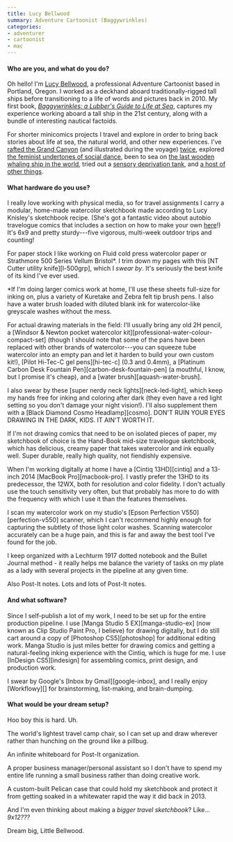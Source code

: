 ```yaml
---
title: Lucy Bellwood
summary: Adventure Cartoonist (Baggywrinkles)
categories:
- adventurer
- cartoonist
- mac
---
```


#### Who are you, and what do you do?

Oh hello! I'm [Lucy Bellwood](https://lucybellwood.com/ "Lucy's website."), a professional Adventure Cartoonist based in Portland, Oregon. I worked as a deckhand aboard traditionally-rigged tall ships before transitioning to a life of words and pictures back in 2010. My first book, [*Baggywrinkles: a Lubber's Guide to Life at Sea*](https://lucybellwood.com/baggywrinkles/ "Lucy's autobiographical maritime comic book."), captures my experience working aboard a tall ship in the 21st century, along with a bundle of interesting nautical factoids.

For shorter minicomics projects I travel and explore in order to bring back stories about life at sea, the natural world, and other new experiences. I've [rafted the Grand Canyon](https://medium.com/@lubellwoo/rim-to-river-221a4f8fe396#.v3pjd8ecs "Lucy's comic about rafting the Grand Canyon.") (and illustrated during the voyage) [twice](https://medium.com/@lubellwoo/grand-adventure-9f61be0b4d0b "Lucy's other comic about rafting the Grand Canyon."), explored [the feminist undertones of social dance](https://thenib.com/dance-yourself-clean-64e8a1d416fc "Lucy's comic about dancing and femininity."), been to sea on [the last wooden whaling ship in the world](https://medium.com/the-nib/down-to-the-seas-again-fa01117b922e#.o3muf4rk6 "Lucy's comic about riding the Charles W. Morgan."), tried out a [sensory deprivation tank](https://medium.com/the-nib/flip-the-switch-2801d727a6d2 "Lucy's comic about trying out a sensory deprivation tank."), and [a host of other things](https://lucybellwood.com/comics/ "A list of Lucy's comics.").

#### What hardware do you use?

I really love working with physical media, so for travel assignments I carry a modular, home-made watercolor sketchbook made according to Lucy Knisley's sketchbook recipe. (She's got a fantastic video about autobio travelogue comics that includes a section on how to make your own [here](https://vimeo.com/30249514 "Lucy Knisley's Vimeo video showing you how to make your own autobio travelogue.")!) It's 6x9 and pretty sturdy---five vigorous, multi-week outdoor trips and counting!

For paper stock I like working on Fluid cold press watercolor paper or Strathmore 500 Series Vellum Bristol\*. I trim down my pages with this [NT Cutter utility knife][l-500grp], which I *swear by*. It's seriously the best knife of its kind I've ever used.

*If I'm doing larger comics work at home, I'll use these sheets full-size for inking on, plus a variety of Kuretake and Zebra felt tip brush pens. I also have a water brush loaded with diluted blank ink for watercolor-like greyscale washes without the mess.

For actual drawing materials in the field: I'll usually bring any old 2H pencil, a [Windsor & Newton pocket watercolor kit][professional-water-colour-compact-set] (though I should note that some of the pans have been replaced with other brands of watercolor---you can squeeze tube watercolor into an empty pan and let it harden to build your own custom kit!), [Pilot Hi-Tec-C gel pens][hi-tec-c] (0.3 and 0.4mm), a [Platinum Carbon Desk Fountain Pen][carbon-desk-fountain-pen] (a mouthful, I know, but I promise it's cheap), and a [water brush][aquash-water-brush].

I also swear by these [super nerdy neck lights][neck-led-light], which keep my hands free for inking and coloring after dark (they even have a red light setting so you don't damage your night vision!). I'll also supplement them with a [Black Diamond Cosmo Headlamp][cosmo]. DON'T RUIN YOUR EYES DRAWING IN THE DARK, KIDS. IT AIN'T WORTH IT.

If I'm not drawing comics that need to be on isolated pieces of paper, my sketchbook of choice is the Hand-Book mid-size travelogue sketchbook, which has delicious, creamy paper that takes watercolor and ink equally well. Super durable, really high quality, not fiendishly expensive.

When I'm working digitally at home I have a [Cintiq 13HD][cintiq] and a 13-inch 2014 [MacBook Pro][macbook-pro]. I vastly prefer the 13HD to its predecessor, the 12WX, both for resolution and color fidelity. I don't actually use the touch sensitivity very often, but that probably has more to do with the frequency with which I use it than the features themselves.

I scan my watercolor work on my studio's [Epson Perfection V550][perfection-v550] scanner, which I can't recommend highly enough for capturing the subtlety of those light color washes. Scanning watercolor accurately can be a huge pain, and this is far and away the best tool I've found for the job.

I keep organized with a Lechturm 1917 dotted notebook and the Bullet Journal method - it really helps me balance the variety of tasks on my plate as a lady with several projects in the pipeline at any given time.

Also Post-It notes. Lots and lots of Post-It notes.

#### And what software?

Since I self-publish a lot of my work, I need to be set up for the entire production pipeline. I use [Manga Studio 5 EX][manga-studio-ex] (now known as Clip Studio Paint Pro, I believe) for drawing digitally, but I do still cart around a copy of [Photoshop CS5][photoshop] for additional editing work. Manga Studio is just miles better for drawing comics and getting a natural-feeling inking experience with the Cintiq, which is huge for me. I use [InDesign CS5][indesign] for assembling comics, print design, and production work.

I swear by Google's [Inbox by Gmail][google-inbox], and I really enjoy [Workflowy][] for brainstorming, list-making, and brain-dumping. 

#### What would be your dream setup?

Hoo boy this is hard. Uh.

The world's lightest travel camp chair, so I can set up and draw wherever rather than hunching on the ground like a pillbug.

An infinite whiteboard for Post-It organization.

A proper business manager/personal assistant so I don't have to spend my entire life running a small business rather than doing creative work.

A custom-built Pelican case that could hold my sketchbook and protect it from getting soaked in a whitewater rapid the way it did back in 2013.

And I'm even thinking about making a *bigger travel sketchbook*? Like... *9x12???*

Dream big, Little Bellwood.
